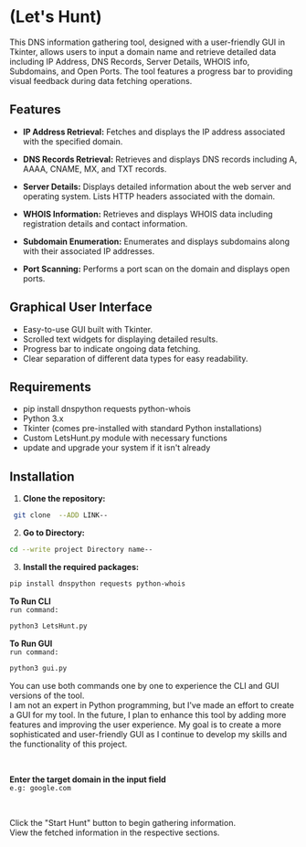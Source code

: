 # (Let's Hunt)
This DNS information gathering tool, designed with a user-friendly GUI in Tkinter, allows users to input a domain name and retrieve detailed data including IP Address, DNS Records, Server Details, WHOIS info, Subdomains, and Open Ports. The tool features a progress bar to providing visual feedback during data fetching operations.

## Features
- **IP Address Retrieval:** 
Fetches and displays the IP address associated with the specified domain.

- **DNS Records Retrieval:**
Retrieves and displays DNS records including A, AAAA, CNAME, MX, and TXT records.

- **Server Details:**
  Displays detailed information about the web server and operating system.
  Lists HTTP headers associated with the domain.

- **WHOIS Information:**
Retrieves and displays WHOIS data including registration details and contact information.

- **Subdomain Enumeration:**
Enumerates and displays subdomains along with their associated IP addresses.

- **Port Scanning:**
Performs a port scan on the domain and displays open ports.

## Graphical User Interface
- Easy-to-use GUI built with Tkinter.
- Scrolled text widgets for displaying detailed results.
- Progress bar to indicate ongoing data fetching.
- Clear separation of different data types for easy readability.

## Requirements
- pip install dnspython requests python-whois
- Python 3.x
- Tkinter (comes pre-installed with standard Python installations)
- Custom LetsHunt.py module with necessary functions
- update and upgrade your system if it isn't already

 ## Installation
1. **Clone the repository:**
  ```bash
   git clone  --ADD LINK--
```
2. **Go to Directory:**
  ```bash
  cd --write project Directory name-- 
```

3. **Install the required packages:**
  ```bash
  pip install dnspython requests python-whois 
   ```
 **To Run CLI**
 <br>
 `run command:`
  ```bash
 python3 LetsHunt.py
```
 **To Run GUI**
 <br>
`run command:`
   ```bash
   python3 gui.py
```

You can use both commands one by one to experience the CLI and GUI versions of the tool.
<br>
I am not an expert in Python programming, but I've made an effort to create a GUI for my tool. In the future, I plan to enhance this tool by adding more features and improving the user experience. My goal is to create a more sophisticated and user-friendly GUI as I continue to develop my skills and the functionality of this project.

<br>

**Enter the target domain in the input field**
<br>
    ` e.g: google.com `
    
<br>

Click the "Start Hunt" button to begin gathering information.
<br>
View the fetched information in the respective sections.
